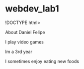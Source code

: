 # webdev_lab1
!DOCTYPE html>
<html>

 
<p> About Daniel Felipe </p>
  <p> I play video games </p>
  <p> Im a 3rd year</p>
  <p> I sometimes enjoy eating new foods </p>
</html>
